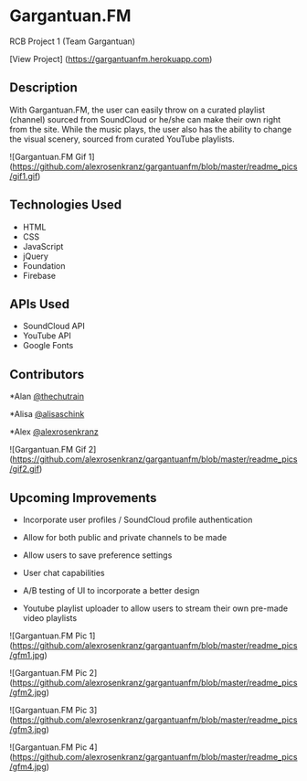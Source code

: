 # Gargantuan.FM
RCB Project 1 (Team Gargantuan)

[View Project] (https://gargantuanfm.herokuapp.com)

## Description
With Gargantuan.FM, the user can easily throw on a curated playlist (channel) sourced from SoundCloud or he/she can make their own right from the site. While the music plays, the user also has the ability to change the visual scenery, sourced from curated YouTube playlists.

![Gargantuan.FM Gif 1] (https://github.com/alexrosenkranz/gargantuanfm/blob/master/readme_pics/gif1.gif)


## Technologies Used
- HTML
- CSS
- JavaScript
- jQuery
- Foundation
- Firebase

## APIs Used
- SoundCloud API
- YouTube API
- Google Fonts

## Contributors
*Alan [@thechutrain](https://github.com/thechutrain)

*Alisa [@alisaschink](https://github.com/alisaschink)

*Alex [@alexrosenkranz](https://github.com/alexrosenkranz)

![Gargantuan.FM Gif 2] (https://github.com/alexrosenkranz/gargantuanfm/blob/master/readme_pics/gif2.gif)

## Upcoming Improvements
- Incorporate user profiles / SoundCloud profile authentication

- Allow for both public and private channels to be made

- Allow users to save preference settings

- User chat capabilities

- A/B testing of UI to incorporate a better design

- Youtube playlist uploader to allow users to stream their own pre-made video playlists

![Gargantuan.FM Pic 1] (https://github.com/alexrosenkranz/gargantuanfm/blob/master/readme_pics/gfm1.jpg)

![Gargantuan.FM Pic 2] (https://github.com/alexrosenkranz/gargantuanfm/blob/master/readme_pics/gfm2.jpg)

![Gargantuan.FM Pic 3] (https://github.com/alexrosenkranz/gargantuanfm/blob/master/readme_pics/gfm3.jpg)

![Gargantuan.FM Pic 4] (https://github.com/alexrosenkranz/gargantuanfm/blob/master/readme_pics/gfm4.jpg)